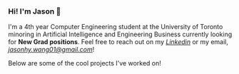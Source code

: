 ### Hi! I'm Jason 👋

I'm a 4th year Computer Engineering student at the University of Toronto minoring in Artificial Intelligence and Engineering Business currently looking for **New Grad positions**. Feel free to reach out on my *[Linkedin](https://www.linkedin.com/in/jasonhy-wang/)* or my email, *<jasonhy.wang01@gmail.com>*!

Below are some of the cool projects I've worked on!

